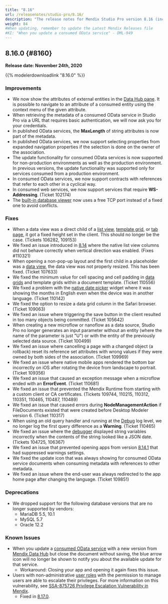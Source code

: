 ```yaml
---
title: "8.16"
url: /releasenotes/studio-pro/8.16/
description: "The release notes for Mendix Studio Pro version 8.16 (including all patches) with details on new features, bug fixes, and known issues."
weight: 84
#When updating, remember to update the Latest Mendix Releases file
#KI: "When you update a consumed OData service" - DML-949
---
```


## 8.16.0 {#8160}

**Release date: November 24th, 2020**

{{% modelerdownloadlink "8.16.0" %}}

### Improvements

* We now show the attributes of external entities in the [Data Hub pane](/refguide8/data-hub-pane/). It is possible to navigate to an attribute of a consumed entity using the context menu of the given attribute.
* When retrieving the metadata of a consumed OData service in Studio Pro via a URL that requires basic authentication, we will now ask you for your credentials.
* In published OData services, the **MaxLength** of string attributes is now part of the metadata.
* In published OData services, we now support selecting properties from expanded navigation properties if the selection is done on the owner of the association.
* The update functionality for consumed OData services is now supported for non-production environments as well as the production environment. In previous versions, the update functionality was supported only for services consumed from a production environment.
* In consumed OData services, we now support contracts with references that refer to each other in a cyclical way.
* In consumed web services, we now support services that require **WS-Addressing**. (Ticket 102174)
* The [built-in database viewer](/howto8/collaboration-requirements-management/sharing-the-development-database/) now uses a free TCP port instead of a fixed one to avoid conflicts.

### Fixes

* When a data view was a direct child of a [list view](/refguide8/list-view/), [template grid](/refguide8/template-grid/), or [tab page](/refguide8/tab-container/#tab-page), it got a fixed height set in the client. This should no longer be the case. (Tickets 106282, 109153)
* We fixed an issue introduced in [8.14](/releasenotes/studio-pro/8.14/) where the native list view columns did not behave correctly when vertical direction was enabled. (Fixes #110321)
* When opening a non-pop-up layout and the first child in a placeholder was a [data view](/refguide8/data-view/), the data view was not properly resized. This has been fixed. (Ticket 107633)
* We fixed the minimum value for cell spacing and cell padding in [data grids](/refguide8/data-grid/) and template grids within a document template. (Ticket 110556)
* We fixed a problem with the [native date picker](/refguide8/date-picker/) widget where it was showing the months in English even when the device was in another language. (Ticket 110142)
* We fixed the option to resize a data grid column in the Safari browser. (Ticket 109063)
* We fixed an issue where triggering the save button in the client resulted in too many objects being committed. (Ticket 105642)
* When creating a new microflow or nanoflow as a data source, Studio Pro no longer generates an input parameter without an entity (where the name of the parameter is just "U") or with the entity of the previously selected data source. (Ticket 100499)
* We fixed an issue where cancelling a page with a changed object (a rollback) reset its reference set attributes with wrong values if they were owned by both sides of the association. (Ticket 109969)
* We fixed an issue where native mobile apps rendered the bottom bar incorrectly on iOS after rotating the device from landscape to portrait. (Ticket 109356)
* We fixed an issue that caused an exception message when a microflow ended with an **ErrorEvent**. (Ticket 110681)
* We fixed an issue that prevented the Mendix Runtime from starting with a custom client or CA certificates. (Tickets 109744, 110215, 110312, 110351, 110465, 110487, 110489)
* We fixed an issue that caused errors during **NodeManagementAction** if FileDocuments existed that were created before Desktop Modeler version 6. (Ticket 110317)
* When using an old query handler and running at the [Debug](/howto8/monitoring-troubleshooting/log-levels/#level) log level, we no longer log the first query difference as a **Warning**. (Ticket 110465)
* We fixed an issue where the [debugger](/howto8/monitoring-troubleshooting/debug-microflows/) displayed string variables incorrectly when the contents of the string looked like a JSON date. (Tickets 104725, 106367)
* We fixed an issue that prevented opening apps from version [8.14.1](/releasenotes/studio-pro/8.14/#8141) that had suppressed warnings settings.
* We fixed the update icon that was always showing for consumed OData service documents when consuming metadata with references to other metadata.
* We fixed an issue where the end-user was always redirected to the app home page after changing the language. (Ticket 109851)

### Deprecations

* We dropped support for the following database versions that are no longer supported by vendors:
    * MariaDB 5.5, 10.1
    * MySQL 5.7
    * Oracle 12.2

### Known Issues

* When you update a [consumed OData service](/refguide8/consumed-odata-service/) with a new version from [Mendix Data Hub](/data-hub/) but close the document without saving, the blue arrow icon will no longer be shown to notify you about the available update for that service.
    * Workaround: Closing your app and opening it again fixes this issue.
* Users with non-administrative [user roles](/refguide/user-roles/) with the permission to manage users are able to escalate their privileges. For more information on this vulnerability, see [SSA-875726 Privilege Escalation Vulnerability in Mendix](https://new.siemens.com/global/en/products/services/cert.html#SecurityPublications).
    * Fixed in [8.17.0](/releasenotes/studio-pro/8.17/#875726).

